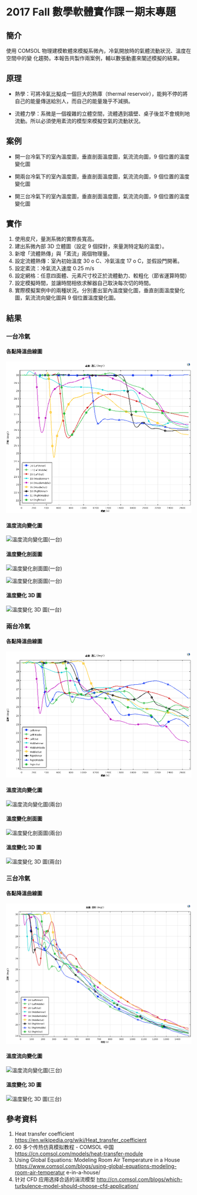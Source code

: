 # 2017 Fall 數學軟體實作課－期末專題

## 簡介

使用 COMSOL 物理建模軟體來模擬系微內，冷氣開放時的氣體流動狀況、溫度在空間中的變 化趨勢。本報告共製作兩案例，輔以數張動畫來闡述模擬的結果。

## 原理

- 熱學：可將冷氣比擬成一個巨大的熱庫（thermal reservoir），能夠不停的將自己的能量傳送給別人，而自己的能量幾乎不減損。

- 流體力學：系微是一個複雜的立體空間，流體遇到牆壁、桌子後並不會規則地流動。所以必須使用紊流的模型來模擬空氣的流動狀況。

## 案例

- 開一台冷氣下的室內溫度圖，垂直剖面溫度圖，氣流流向圖，9 個位置的溫度變化圖

- 開兩台冷氣下的室內溫度圖，垂直剖面溫度圖，氣流流向圖，9 個位置的溫度變化圖

- 開三台冷氣下的室內溫度圖，垂直剖面溫度圖，氣流流向圖，9 個位置的溫度變化圖

## 實作

1. 使用皮尺，量測系微的實際長寬高。
2. 建出系微內部 3D 立體圖（設定 9 個探針，來量測特定點的溫度）。
3. 新增「流體熱傳」與「紊流」兩個物理量。
4. 設定流體熱傳：室內初始溫度 30 o C、冷氣溫度 17 o C，並假設門開著。
5. 設定紊流：冷氣流入速度 0.25 m/s
6. 設定網格：任意四面體、元素尺寸校正於流體動力、較粗化（節省運算時間）
7. 設定模擬時間，並讓時間相依求解器自己取決每次切的時間。
8. 實際模擬案例中的兩種狀況。分別畫出室內溫度變化圖，垂直剖面溫度變化圖，氣流流向變化圖與 9 個位置溫度變化圖。

## 結果

### 一台冷氣

#### 各點降溫曲線圖

![各點降溫曲線圖(一台)](./一台-9point.png)

#### 溫度流向變化圖

![溫度流向變化圖(一台)](./一台-速度.png)

#### 溫度變化剖面圖

![溫度變化剖面圖(一台)](./一台-等溫等高線.png)

![溫度變化剖面圖(一台)](./一台-等溫等高線-extra.png)

#### 溫度變化 3D 圖

![溫度變化 3D 圖(一台)](./一台-溫度.png)

### 兩台冷氣

#### 各點降溫曲線圖

![各點降溫曲線圖(兩台)](./兩台-9point.png)

#### 溫度流向變化圖

![溫度流向變化圖(兩台)](./兩台-速度.png)

#### 溫度變化剖面圖

![溫度變化剖面圖(兩台)](./兩台-等溫等高線.png)

#### 溫度變化 3D 圖

![溫度變化 3D 圖(兩台)](./兩台-溫度.png)

### 三台冷氣

#### 各點降溫曲線圖

![各點降溫曲線圖(三台)](./三台-9point.png)

#### 溫度流向變化圖

![溫度流向變化圖(三台)](./三台-速度.png)

#### 溫度變化 3D 圖

![溫度變化 3D 圖(三台)](./三台-溫度.png)


## 參考資料

1. Heat transfer coefficient https://en.wikipedia.org/wiki/Heat_transfer_coefficient
2. 60 多个传热仿真模拟教程 - COMSOL 中国 https://cn.comsol.com/models/heat-transfer-module
3. Using Global Equations: Modeling Room Air Temperature in a House https://www.comsol.com/blogs/using-global-equations-modeling-room-air-temperatur e-in-a-house/
4. 针对 CFD 应用选择合适的湍流模型 http://cn.comsol.com/blogs/which-turbulence-model-should-choose-cfd-application/